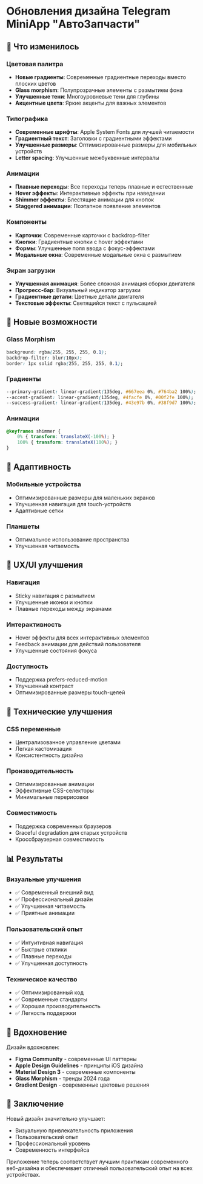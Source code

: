 # Обновления дизайна Telegram MiniApp "АвтоЗапчасти"

## 🎨 Что изменилось

### Цветовая палитра
- **Новые градиенты**: Современные градиентные переходы вместо плоских цветов
- **Glass morphism**: Полупрозрачные элементы с размытием фона
- **Улучшенные тени**: Многоуровневые тени для глубины
- **Акцентные цвета**: Яркие акценты для важных элементов

### Типографика
- **Современные шрифты**: Apple System Fonts для лучшей читаемости
- **Градиентный текст**: Заголовки с градиентными эффектами
- **Улучшенные размеры**: Оптимизированные размеры для мобильных устройств
- **Letter spacing**: Улучшенные межбуквенные интервалы

### Анимации
- **Плавные переходы**: Все переходы теперь плавные и естественные
- **Hover эффекты**: Интерактивные эффекты при наведении
- **Shimmer эффекты**: Блестящие анимации для кнопок
- **Staggered анимации**: Поэтапное появление элементов

### Компоненты
- **Карточки**: Современные карточки с backdrop-filter
- **Кнопки**: Градиентные кнопки с hover эффектами
- **Формы**: Улучшенные поля ввода с фокус-эффектами
- **Модальные окна**: Современные модальные окна с размытием

### Экран загрузки
- **Улучшенная анимация**: Более сложная анимация сборки двигателя
- **Прогресс-бар**: Визуальный индикатор загрузки
- **Градиентные детали**: Цветные детали двигателя
- **Текстовые эффекты**: Светящийся текст с пульсацией

## 🚀 Новые возможности

### Glass Morphism
```css
background: rgba(255, 255, 255, 0.1);
backdrop-filter: blur(10px);
border: 1px solid rgba(255, 255, 255, 0.1);
```

### Градиенты
```css
--primary-gradient: linear-gradient(135deg, #667eea 0%, #764ba2 100%);
--accent-gradient: linear-gradient(135deg, #4facfe 0%, #00f2fe 100%);
--success-gradient: linear-gradient(135deg, #43e97b 0%, #38f9d7 100%);
```

### Анимации
```css
@keyframes shimmer {
    0% { transform: translateX(-100%); }
    100% { transform: translateX(100%); }
}
```

## 📱 Адаптивность

### Мобильные устройства
- Оптимизированные размеры для маленьких экранов
- Улучшенная навигация для touch-устройств
- Адаптивные сетки

### Планшеты
- Оптимальное использование пространства
- Улучшенная читаемость

## 🎯 UX/UI улучшения

### Навигация
- Sticky навигация с размытием
- Улучшенные иконки и кнопки
- Плавные переходы между экранами

### Интерактивность
- Hover эффекты для всех интерактивных элементов
- Feedback анимации для действий пользователя
- Улучшенные состояния фокуса

### Доступность
- Поддержка prefers-reduced-motion
- Улучшенный контраст
- Оптимизированные размеры touch-целей

## 🔧 Технические улучшения

### CSS переменные
- Централизованное управление цветами
- Легкая кастомизация
- Консистентность дизайна

### Производительность
- Оптимизированные анимации
- Эффективные CSS-селекторы
- Минимальные перерисовки

### Совместимость
- Поддержка современных браузеров
- Graceful degradation для старых устройств
- Кроссбраузерная совместимость

## 📊 Результаты

### Визуальные улучшения
- ✅ Современный внешний вид
- ✅ Профессиональный дизайн
- ✅ Улучшенная читаемость
- ✅ Приятные анимации

### Пользовательский опыт
- ✅ Интуитивная навигация
- ✅ Быстрые отклики
- ✅ Плавные переходы
- ✅ Улучшенная доступность

### Техническое качество
- ✅ Оптимизированный код
- ✅ Современные стандарты
- ✅ Хорошая производительность
- ✅ Легкость поддержки

## 🎨 Вдохновение

Дизайн вдохновлен:
- **Figma Community** - современные UI паттерны
- **Apple Design Guidelines** - принципы iOS дизайна
- **Material Design 3** - современные компоненты
- **Glass Morphism** - тренды 2024 года
- **Gradient Design** - современные цветовые решения

## 📝 Заключение

Новый дизайн значительно улучшает:
- Визуальную привлекательность приложения
- Пользовательский опыт
- Профессиональный уровень
- Современность интерфейса

Приложение теперь соответствует лучшим практикам современного веб-дизайна и обеспечивает отличный пользовательский опыт на всех устройствах. 